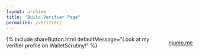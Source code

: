 ```yaml
---
layout: archive
title: "Build Verifier Page"
permalink: /verifier/
---
```


<style>
  #main {
    width: 100%;
    margin: 0 auto;
    max-width: 97% !important;
  }

  @media screen and (min-width: 1800px) {
    #main {
      max-width: 87% !important;
    }
  }
  @media screen and (min-width: 2300px) {
    #main {
      max-width: 75% !important;
    }
  }
  @media screen and (min-width: 2800px) {
    #main {
      max-width: 70% !important;
    }
  }

  .npubFallback {
    font-weight: bold;
    padding: 20px;
    padding-top: 0;
    text-align: center;
  }
  #binariesTable {
    margin-top: 20px;
  }
</style>

<div id="attestator"></div>

<div style="margin-bottom: 20px; display: flex; align-items: center; gap: 10px;">
  {% include shareButton.html defaultMessage="Look at my verifier profile on WalletScrutiny!" %}
  <a href="" target="_blank" id="njumpLink" class="btn btn-info" style="margin-bottom: 0;">
    <i class="fas fa-external-link-alt" style="margin-right: 7px;"></i> njump.me
  </a>
</div>

<div id="binariesTable"></div>

<div id="verificationModal"></div>

<script>
  document.getElementById('loadingSpinner').style.display = 'block';

  window.addEventListener('verificationsUILoaded', async () => {
    const urlParams = new URLSearchParams(window.location.search);
    const rawPubkey = DOMPurify.sanitize(urlParams.get('pubkey'), purifyConfig);
    let pubkey = rawPubkey;

    // Try to decode if it's a bech32 format (npub or nprofile)
    if (rawPubkey && (rawPubkey.startsWith('npub') || rawPubkey.startsWith('nprofile'))) {
      try {
        const decoded = nip19.decode(rawPubkey);
        if (decoded.type === 'npub') {
          pubkey = decoded.data;
        } else if (decoded.type === 'nprofile') {
          pubkey = decoded.data.pubkey;
        }
      } catch (error) {
        console.error('Error decoding bech32 pubkey:', error);
        document.getElementById('attestator').innerHTML = 'Error: Invalid pubkey format';
      }
    }

    if (!pubkey) {
      document.getElementById('attestator').innerHTML = 'Error: No pubkey provided';
    }

    try {
      const npub = await getNpubFromPubkey(pubkey);
      document.getElementById('njumpLink').href = `https://njump.me/${npub}`;

      const profile = await getNostrProfile(pubkey);

      if (!profile) {
        document.getElementById('attestator').innerHTML = `<div class="npubFallback">${npub}</div>`;
      } else {
        if (profile.image || profile.name) {
          document.getElementById('attestator').innerHTML = `
            <div class="big-profile-card">
              ${profile.image ? `<img src="${profile.image}" alt="Profile Picture" style="width: 200px; height: 200px; border-radius: 50%; margin-bottom: 10px;" onerror="this.style.display='none'">` : ''}
              ${profile.name ? `<div style="font-size: 1.5em; font-weight: bold;">${profile.name}</div>` : ''}
              ${profile.nip05 ? `<div class="profile-nip05">${profile.nip05}</div>` : ''}
            </div>`;
        }
      }
    } catch (error) {
      console.error('Error loading profile:', error);
      document.getElementById('attestator').innerHTML = 'Error loading profile';
    }

    try {
      await renderAssetsTable({htmlElementId:'binariesTable', pubkey, showProfilePictures: false});
    } catch (error) {
      console.error('Error loading binaries:', error);
      document.getElementById('binariesTable').innerHTML = 'Error loading binaries';
    }

    document.getElementById('loadingSpinner').style.display = 'none';
  });
</script>